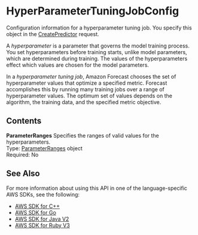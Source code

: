 # HyperParameterTuningJobConfig<a name="API_HyperParameterTuningJobConfig"></a>

Configuration information for a hyperparameter tuning job\. You specify this object in the [CreatePredictor](API_CreatePredictor.md) request\.

A *hyperparameter* is a parameter that governs the model training process\. You set hyperparameters before training starts, unlike model parameters, which are determined during training\. The values of the hyperparameters effect which values are chosen for the model parameters\.

In a *hyperparameter tuning job*, Amazon Forecast chooses the set of hyperparameter values that optimize a specified metric\. Forecast accomplishes this by running many training jobs over a range of hyperparameter values\. The optimum set of values depends on the algorithm, the training data, and the specified metric objective\.

## Contents<a name="API_HyperParameterTuningJobConfig_Contents"></a>

 **ParameterRanges**   <a name="forecast-Type-HyperParameterTuningJobConfig-ParameterRanges"></a>
Specifies the ranges of valid values for the hyperparameters\.  
Type: [ParameterRanges](API_ParameterRanges.md) object  
Required: No

## See Also<a name="API_HyperParameterTuningJobConfig_SeeAlso"></a>

For more information about using this API in one of the language\-specific AWS SDKs, see the following:
+  [AWS SDK for C\+\+](https://docs.aws.amazon.com/goto/SdkForCpp/forecast-2018-06-26/HyperParameterTuningJobConfig) 
+  [AWS SDK for Go](https://docs.aws.amazon.com/goto/SdkForGoV1/forecast-2018-06-26/HyperParameterTuningJobConfig) 
+  [AWS SDK for Java V2](https://docs.aws.amazon.com/goto/SdkForJavaV2/forecast-2018-06-26/HyperParameterTuningJobConfig) 
+  [AWS SDK for Ruby V3](https://docs.aws.amazon.com/goto/SdkForRubyV3/forecast-2018-06-26/HyperParameterTuningJobConfig) 